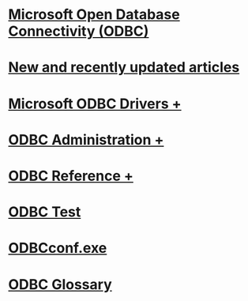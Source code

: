 # [Microsoft Open Database Connectivity (ODBC)](microsoft-open-database-connectivity-odbc.md)
# [New and recently updated articles](new-updated-odbc.md)

# [Microsoft ODBC Drivers +](../odbc/microsoft/microsoft-supplied-odbc-drivers.md)
# [ODBC Administration +](../odbc/admin/odbc-data-source-administrator.md)
# [ODBC Reference +](../odbc/reference/introduction-to-odbc.md)

# [ODBC Test](odbc-test.md)
# [ODBCconf.exe](odbcconf-exe.md)
# [ODBC Glossary](odbc-glossary.md)
